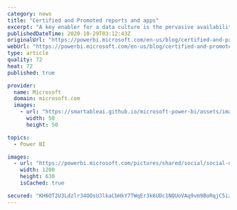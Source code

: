 ```yaml
---
category: news
title: "Certified and Promoted reports and apps"
excerpt: "A key enabler for a data culture is the pervasive availability of standardized, authoritative data that represents a single source of truth, enabling users to make decisions based on trusted data."
publishedDateTime: 2020-10-29T03:12:43Z
originalUrl: "https://powerbi.microsoft.com/en-us/blog/certified-and-promoted-reports-and-apps/"
webUrl: "https://powerbi.microsoft.com/en-us/blog/certified-and-promoted-reports-and-apps/"
type: article
quality: 72
heat: 72
published: true

provider:
  name: Microsoft
  domain: microsoft.com
  images:
    - url: "https://smartableai.github.io/microsoft-power-bi/assets/images/organizations/microsoft.com-50x50.jpg"
      width: 50
      height: 50

topics:
  - Power BI

images:
  - url: "https://powerbi.microsoft.com/pictures/shared/social/social-default-image.png"
    width: 1200
    height: 630
    isCached: true

secured: "KH6OT2U3Ldzlr34OOsUJlkaCbHkY7TWqEr3k6UDc1NQUoVAq9vm9BoRqjC5iz11Ag20ETBXpElCJ8ZhHlLAi6sEgQ3kkaZzLf8j1xPe9rQ4CrLPnPLmE5wZsPG9DQCWAYA1znAU7BjtLeUvuZni1Oae5VyJCM+tanfo2Jhm4KqVlbzkvbgiIAvPo6pRyWjkja53UmzgcGcSPWDJEig1UZom92LP1cnaJI3c58LpPn4L7QEao5LxWAEQGrFxCoh8Ff4z9Bgu49bElTh/gEk/PSYwtjlpK/vEKc6Mkn34mpEoTTcvszcJ5nZ6hMc8lc5ijfNjwvY2EsWwadu2RQEpk5UZt8dcjqgQ+wcFjE1SyQ2I=;45rsvL9foZEwuuI1WLALKA=="
---
```


